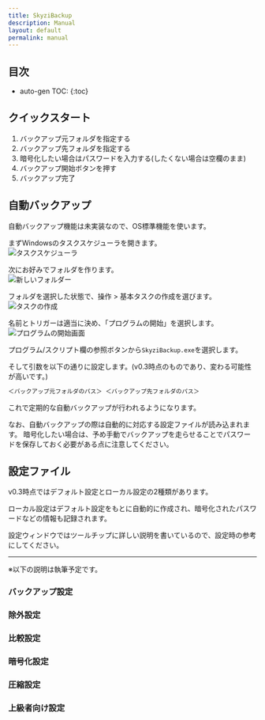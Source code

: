 ```yaml
---
title: SkyziBackup
description: Manual
layout: default
permalink: manual
---
```



## 目次

- auto-gen TOC:
{:toc}

## クイックスタート

1. バックアップ元フォルダを指定する
2. バックアップ先フォルダを指定する
3. 暗号化したい場合はパスワードを入力する(したくない場合は空欄のまま)
4. バックアップ開始ボタンを押す
5. バックアップ完了

## 自動バックアップ

自動バックアップ機能は未実装なので、OS標準機能を使います。

まずWindowsのタスクスケジューラを開きます。  
![タスクスケジューラ](https://user-images.githubusercontent.com/38061609/140870691-e742225b-88a0-4653-bb4a-e9db167ca203.png)

次にお好みでフォルダを作ります。  
![新しいフォルダー](https://user-images.githubusercontent.com/38061609/140871071-a555dc98-d60b-4323-8dee-afe9177a5610.png)

フォルダを選択した状態で、操作 > 基本タスクの作成を選びます。  
![タスクの作成](https://user-images.githubusercontent.com/38061609/140871460-6a6e4a62-5bf7-46e7-a936-6322800508e1.png)

名前とトリガーは適当に決め、「プログラムの開始」を選択します。  
![プログラムの開始画面](https://user-images.githubusercontent.com/38061609/140872392-d5925f6c-eb58-4939-8add-98744c3417fd.png)

プログラム/スクリプト欄の参照ボタンから`SkyziBackup.exe`を選択します。

そして引数を以下の通りに設定します。(v0.3時点のものであり、変わる可能性が高いです。)

```txt
＜バックアップ元フォルダのパス＞ ＜バックアップ先フォルダのパス＞
```

これで定期的な自動バックアップが行われるようになります。

なお、自動バックアップの際は自動的に対応する設定ファイルが読み込まれます。
暗号化したい場合は、予め手動でバックアップを走らせることでパスワードを保存しておく必要がある点に注意してください。

## 設定ファイル

v0.3時点ではデフォルト設定とローカル設定の2種類があります。

ローカル設定はデフォルト設定をもとに自動的に作成され、暗号化されたパスワードなどの情報も記録されます。

設定ウィンドウではツールチップに詳しい説明を書いているので、設定時の参考にしてください。

---
※以下の説明は執筆予定です。

### バックアップ設定

### 除外設定

### 比較設定

### 暗号化設定

### 圧縮設定

### 上級者向け設定
